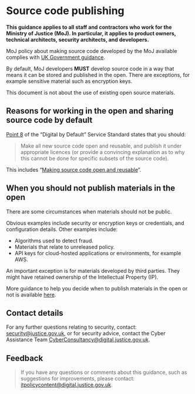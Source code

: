 # Source code publishing

**This guidance applies to all staff and contractors who work for the Ministry of Justice \(MoJ\). In particular, it applies to product owners, technical architects, security architects, and developers.**

MoJ policy about making source code developed by the MoJ available complies with [UK Government guidance](https://www.gov.uk/service-manual/service-standard).

By default, MoJ developers **MUST** develop source code in a way that means it can be stored and published in the open. There are exceptions, for example sensitive material such as encryption keys.

This document is not about the use of existing open source materials.

## Reasons for working in the open and sharing source code by default

[Point 8](https://www.gov.uk/service-manual/service-standard#criterion-8) of the “Digital by Default” Service Standard states that you should:

> Make all new source code open and reusable, and publish it under appropriate licences \(or provide a convincing explanation as to why this cannot be done for specific subsets of the source code\).

This includes “[Making source code open and reusable](https://www.gov.uk/service-manual/technology/making-source-code-open-and-reusable)”.

## When you should not publish materials in the open

There are some circumstances when materials should not be public.

Obvious examples include security or encryption keys or credentials, and configuration details. Other examples include:

-   Algorithms used to detect fraud.
-   Materials that relate to unreleased policy.
-   API keys for cloud-hosted applications or environments, for example AWS.

An important exception is for materials developed by third parties. They might have retained ownership of the Intellectual Property \(IP\).

More guidance to help you decide when to publish materials in the open or not is available [here](https://www.gov.uk/government/publications/open-source-guidance/when-code-should-be-open-or-closed).

## Contact details

For any further questions relating to security, contact: [security@justice.gov.uk](mailto:security@justice.gov.uk), or for security advice, contact the Cyber Assistance Team [CyberConsultancy@digital.justice.gov.uk](mailto:CyberConsultancy@digital.justice.gov.uk).

## Feedback

> If you have any questions or comments about this guidance, such as suggestions for improvements, please contact: [itpolicycontent@digital.justice.gov.uk](mailto:itpolicycontent@digital.justice.gov.uk).

